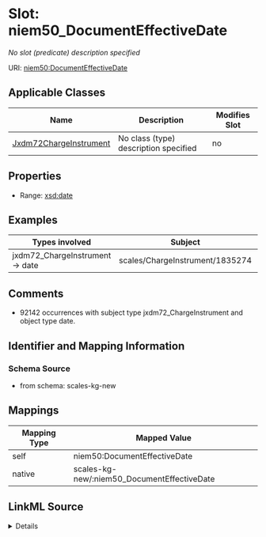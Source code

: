 

# Slot: niem50_DocumentEffectiveDate


_No slot (predicate) description specified_





URI: [niem50:DocumentEffectiveDate](http://release.niem.gov/niem/niem-core/5.0/DocumentEffectiveDate)



<!-- no inheritance hierarchy -->





## Applicable Classes

| Name | Description | Modifies Slot |
| --- | --- | --- |
| [Jxdm72ChargeInstrument](../classes/Jxdm72ChargeInstrument.md) | No class (type) description specified |  no  |







## Properties

* Range: [xsd:date](xsd:date)






## Examples

| Types involved | Subject | Predicate | Object |
| --- | --- | --- | --- |
| jxdm72_ChargeInstrument → date | scales/ChargeInstrument/1835274 | niem50:DocumentEffectiveDate | 2013-09-01 |


## Comments

* 92142 occurrences with subject type jxdm72_ChargeInstrument and object type date.

## Identifier and Mapping Information







### Schema Source


* from schema: scales-kg-new




## Mappings

| Mapping Type | Mapped Value |
| ---  | ---  |
| self | niem50:DocumentEffectiveDate |
| native | scales-kg-new/:niem50_DocumentEffectiveDate |




## LinkML Source

<details>

```yaml
name: niem50_DocumentEffectiveDate
description: No slot (predicate) description specified
comments:
- 92142 occurrences with subject type jxdm72_ChargeInstrument and object type date.
examples:
- description: jxdm72_ChargeInstrument → date
  object:
    example_object: '2013-09-01'
    example_object_type: date
    example_predicate: niem50:DocumentEffectiveDate
    example_subject: scales/ChargeInstrument/1835274
    example_subject_type: jxdm72_ChargeInstrument
from_schema: scales-kg-new
rank: 1000
slot_uri: niem50:DocumentEffectiveDate
alias: niem50_DocumentEffectiveDate
domain_of:
- jxdm72_ChargeInstrument
range: date

```
</details>